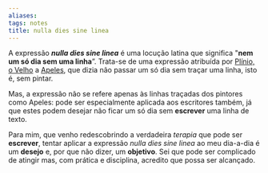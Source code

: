 ```yaml
---
aliases: 
tags: notes
title: nulla dies sine linea
---
```


A expressão ***nulla dies sine linea*** é uma locução latina que significa "**nem um só dia sem uma linha**”. Trata-se de uma expressão atribuída por [Plínio, o Velho](https://pt.wikipedia.org/wiki/Pl%C3%ADnio,_o_Velho) a [Apeles](https://pt.wikipedia.org/wiki/Apeles), que dizia não passar um só dia sem traçar uma linha, isto é, sem pintar.

Mas, a expressão não se refere apenas às linhas traçadas dos pintores como Apeles: pode ser especialmente aplicada aos escritores também, já que estes podem desejar não ficar um só dia sem **escrever** uma linha de texto.

Para mim, que venho redescobrindo a verdadeira *terapia* que pode ser **escrever**, tentar aplicar a expressão *nulla dies sine linea* ao meu dia-a-dia é um **desejo** e, por que não dizer, um **objetivo**. Sei que pode ser complicado de atingir mas, com prática e disciplina, acredito que possa ser alcançado.
